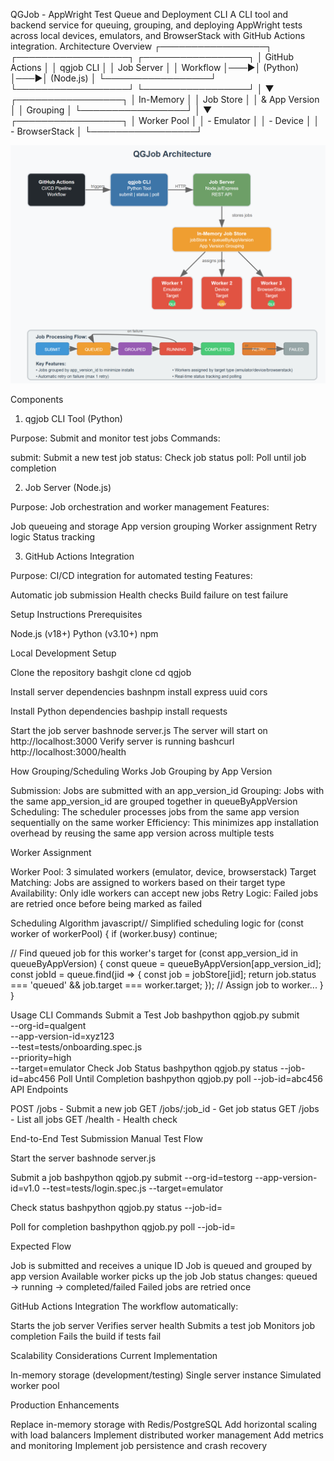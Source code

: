 QGJob - AppWright Test Queue and Deployment CLI
A CLI tool and backend service for queuing, grouping, and deploying AppWright tests across local devices, emulators, and BrowserStack with GitHub Actions integration.
Architecture Overview
┌─────────────────┐    ┌──────────────────┐    ┌─────────────────┐
│   GitHub Actions │    │    qgjob CLI     │    │   Job Server    │
│    Workflow      │───▶│    (Python)      │───▶│   (Node.js)     │
└─────────────────┘    └──────────────────┘    └─────────────────┘
                                                         │
                                                         ▼
                                                ┌─────────────────┐
                                                │   In-Memory     │
                                                │   Job Store     │
                                                │  & App Version  │
                                                │   Grouping      │
                                                └─────────────────┘
                                                         │
                                                         ▼
                                                ┌─────────────────┐
                                                │  Worker Pool    │
                                                │  - Emulator     │
                                                │  - Device       │
                                                │  - BrowserStack │
                                                └─────────────────┘




![alt text](image.png)

Components
1. qgjob CLI Tool (Python)

Purpose: Submit and monitor test jobs
Commands:

submit: Submit a new test job
status: Check job status
poll: Poll until job completion



2. Job Server (Node.js)

Purpose: Job orchestration and worker management
Features:

Job queueing and storage
App version grouping
Worker assignment
Retry logic
Status tracking



3. GitHub Actions Integration

Purpose: CI/CD integration for automated testing
Features:

Automatic job submission
Health checks
Build failure on test failure



Setup Instructions
Prerequisites

Node.js (v18+)
Python (v3.10+)
npm

Local Development Setup

Clone the repository
bashgit clone <repository-url>
cd qgjob

Install server dependencies
bashnpm install express uuid cors

Install Python dependencies
bashpip install requests

Start the job server
bashnode server.js
The server will start on http://localhost:3000
Verify server is running
bashcurl http://localhost:3000/health


How Grouping/Scheduling Works
Job Grouping by App Version

Submission: Jobs are submitted with an app_version_id
Grouping: Jobs with the same app_version_id are grouped together in queueByAppVersion
Scheduling: The scheduler processes jobs from the same app version sequentially on the same worker
Efficiency: This minimizes app installation overhead by reusing the same app version across multiple tests

Worker Assignment

Worker Pool: 3 simulated workers (emulator, device, browserstack)
Target Matching: Jobs are assigned to workers based on their target type
Availability: Only idle workers can accept new jobs
Retry Logic: Failed jobs are retried once before being marked as failed

Scheduling Algorithm
javascript// Simplified scheduling logic
for (const worker of workerPool) {
  if (worker.busy) continue;
  
  // Find queued job for this worker's target
  for (const app_version_id in queueByAppVersion) {
    const queue = queueByAppVersion[app_version_id];
    const jobId = queue.find(jid => {
      const job = jobStore[jid];
      return job.status === 'queued' && job.target === worker.target;
    });
    // Assign job to worker...
  }
}


Usage
CLI Commands
Submit a Test Job
bashpython qgjob.py submit \
  --org-id=qualgent \
  --app-version-id=xyz123 \
  --test=tests/onboarding.spec.js \
  --priority=high \
  --target=emulator
Check Job Status
bashpython qgjob.py status --job-id=abc456
Poll Until Completion
bashpython qgjob.py poll --job-id=abc456
API Endpoints

POST /jobs - Submit a new job
GET /jobs/:job_id - Get job status
GET /jobs - List all jobs
GET /health - Health check

End-to-End Test Submission
Manual Test Flow

Start the server
bashnode server.js

Submit a job
bashpython qgjob.py submit --org-id=testorg --app-version-id=v1.0 --test=tests/login.spec.js --target=emulator

Check status
bashpython qgjob.py status --job-id=<returned-job-id>

Poll for completion
bashpython qgjob.py poll --job-id=<returned-job-id>


Expected Flow

Job is submitted and receives a unique ID
Job is queued and grouped by app version
Available worker picks up the job
Job status changes: queued → running → completed/failed
Failed jobs are retried once

GitHub Actions Integration
The workflow automatically:

Starts the job server
Verifies server health
Submits a test job
Monitors job completion
Fails the build if tests fail


Scalability Considerations
Current Implementation

In-memory storage (development/testing)
Single server instance
Simulated worker pool

Production Enhancements

Replace in-memory storage with Redis/PostgreSQL
Add horizontal scaling with load balancers
Implement distributed worker management
Add metrics and monitoring
Implement job persistence and crash recovery